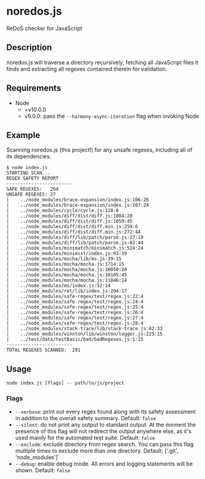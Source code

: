 # noredos.js

ReDoS checker for JavaScript

## Description

noredos.js will traverse a directory recursively, fetching all JavaScript files it finds and extracting all regexes contained therein for validation.

## Requirements

* Node
    * +v10.0.0
    * v9.0.0: pass the `--harmony-async-iteration` flag when invoking Node

## Example

Scanning noredos.js (this project!) for any unsafe regexes, including all of its dependencies.

```
$ node index.js
STARTING SCAN...
REGEX SAFETY REPORT
------------------------
SAFE REGEXES:   264
UNSAFE REGEXES: 27
|    ../node_modules/brace-expansion/index.js:106:26
|    ../node_modules/brace-expansion/index.js:107:24
|    ../node_modules/cycle/cycle.js:128:8
|    ../node_modules/diff/dist/diff.js:1004:20
|    ../node_modules/diff/dist/diff.js:1059:45
|    ../node_modules/diff/dist/diff.min.js:259:6
|    ../node_modules/diff/dist/diff.min.js:272:44
|    ../node_modules/diff/lib/patch/parse.js:27:19
|    ../node_modules/diff/lib/patch/parse.js:82:44
|    ../node_modules/minimatch/minimatch.js:524:24
|    ../node_modules/minimist/index.js:93:19
|    ../node_modules/mocha/lib/ms.js:39:15
|    ../node_modules/mocha/mocha.js:1714:15
|    ../node_modules/mocha/mocha.js:10050:20
|    ../node_modules/mocha/mocha.js:10105:45
|    ../node_modules/mocha/mocha.js:11846:14
|    ../node_modules/ms/index.js:52:14
|    ../node_modules/ret/lib/index.js:204:17
|    ../node_modules/safe-regex/test/regex.js:22:4
|    ../node_modules/safe-regex/test/regex.js:24:4
|    ../node_modules/safe-regex/test/regex.js:25:4
|    ../node_modules/safe-regex/test/regex.js:26:4
|    ../node_modules/safe-regex/test/regex.js:27:4
|    ../node_modules/safe-regex/test/regex.js:28:4
|    ../node_modules/stack-trace/lib/stack-trace.js:42:33
|    ../node_modules/winston/lib/winston/logger.js:225:15
|    ../test/data/testBasic/bad/badRegexes.js:1:15
------------------------
TOTAL REGEXES SCANNED:  291
```

## Usage

```
node index.js [flags] -- path/to/js/project
```

### Flags

* `--verbose`: print out every regex found along with its safety assessment in addition to the overall safety summary. Default: `false`
* `--silent`: do not print any output to standard output. At the moment the presence of this flag will not redirect the output anywhere else, as it's used mainly for the automated test suite. Default: `false`
* `--exclude`: exclude directory from regex search. You can pass this flag multiple times to exclude more than one directory. Default: ['.git', 'node_modules']`
* `--debug`: enable debug mode. All errors and logging statements will be shown. Default: `false`
